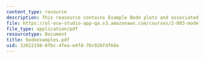 ```yaml
---
content_type: resource
description: This reasource contains Example Bode plots and associated code.
file: https://ol-ocw-studio-app-qa.s3.amazonaws.com/courses/2-003-modeling-dynamics-and-control-i-spring-2005/320221988fbc4feae4fd76c92bfdf66e_bodeexamples.pdf
file_type: application/pdf
resourcetype: Document
title: bodeexamples.pdf
uid: 32022198-8fbc-4fea-e4fd-76c92bfdf66e
---
```

